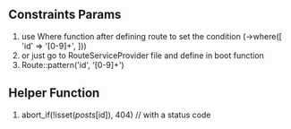 ## Constraints Params
1) use Where function after defining route to set the condition  (->where([ 'id' => '[0-9]+', ]))
2) or just go to RouteServiceProvider file and define in boot function
3) Route::pattern('id', '[0-9]+')


## Helper Function
1) abort_if(!isset($posts[$id]), 404)  // with a status code